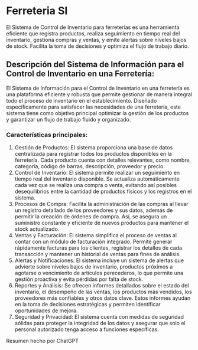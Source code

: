 # Ferreteria SI
El Sistema de Control de Inventario para ferreterías es una herramienta eficiente que registra productos, realiza seguimiento en tiempo real del inventario, gestiona compras y ventas, y emite alertas sobre niveles bajos de stock. Facilita la toma de decisiones y optimiza el flujo de trabajo diario.

## Descripción del Sistema de Información para el Control de Inventario en una Ferretería:

El Sistema de Información para el Control de Inventario en una ferretería es una plataforma eficiente y robusta que permite gestionar de manera integral todo el proceso de inventario en el establecimiento. Diseñado específicamente para satisfacer las necesidades de una ferretería, este sistema tiene como objetivo principal optimizar la gestión de los productos y garantizar un flujo de trabajo fluido y organizado.

### Características principales:

1. Gestión de Productos: El sistema proporciona una base de datos centralizada para registrar todos los productos disponibles en la ferretería. Cada producto cuenta con detalles relevantes, como nombre, categoría, código de barras, descripción, proveedor y precio.
2. Control de Inventario: El sistema permite realizar un seguimiento en tiempo real del inventario disponible. Se actualiza automáticamente cada vez que se realiza una compra o venta, evitando así posibles desequilibrios entre la cantidad de productos físicos y los registros en el sistema.
3. Procesos de Compra: Facilita la administración de las compras al llevar un registro detallado de los proveedores y sus datos, además de permitir la creación de órdenes de compra. Así, se asegura un suministro constante y eficiente de nuevos productos para mantener el stock actualizado.
4. Ventas y Facturación: El sistema simplifica el proceso de ventas al contar con un módulo de facturación integrado. Permite generar rápidamente facturas para los clientes, registrar los detalles de cada transacción y mantener un historial de ventas para fines de análisis.
5. Alertas y Notificaciones: El sistema incluye un sistema de alertas que advierte sobre niveles bajos de inventario, productos próximos a agotarse o vencimiento de artículos perecederos, lo que permite una gestión proactiva y evita pérdidas por falta de stock.
6. Reportes y Análisis: Se ofrecen informes detallados sobre el estado del inventario, el desempeño de las ventas, los productos más vendidos, los proveedores más confiables y otros datos clave. Estos informes ayudan en la toma de decisiones estratégicas y permiten identificar oportunidades de mejora.
7. Seguridad y Privacidad: El sistema cuenta con medidas de seguridad sólidas para proteger la integridad de los datos y asegurar que solo el personal autorizado tenga acceso a funciones específicas.

Resumen hecho por ChatGPT
